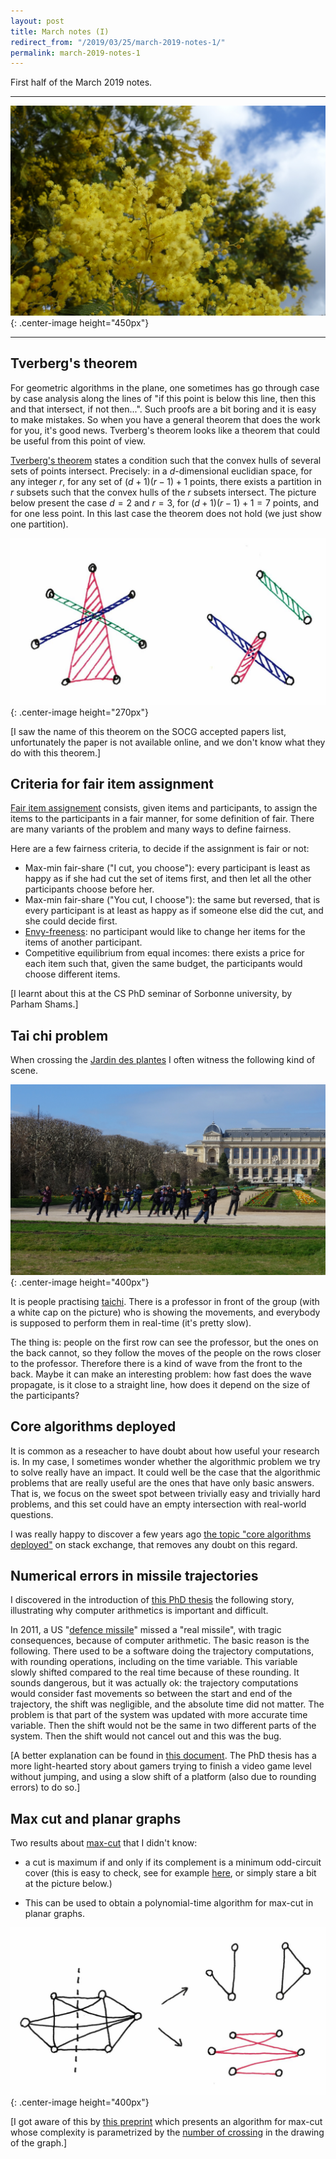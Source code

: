 ```yaml
---
layout: post
title: March notes (I)
redirect_from: "/2019/03/25/march-2019-notes-1/"
permalink: march-2019-notes-1
---
```


First half of the March 2019 notes.

---
![](assets/mimosa-2.JPG){: .center-image height="450px"}

---

## Tverberg's theorem

For geometric algorithms in the plane, one sometimes has go through case by case 
analysis along the lines of "if this point is below this line, then this and 
that intersect, if not then...". 
Such proofs are a bit boring and it is easy to make mistakes. 
So when you have a general theorem that does the work for you, it's good news. 
Tverberg's theorem looks like a theorem that could be useful from this point of 
view. 

[Tverberg's theorem](https://en.wikipedia.org/wiki/Tverberg%27s_theorem) states 
a condition such that the convex hulls of several sets of points intersect. 
Precisely: in a $d$-dimensional euclidian space, for any integer $r$, for any 
set of $(d+1)(r-1)+1$ points, there exists a partition in $r$ subsets such that 
the convex hulls of the $r$ subsets intersect. 
The picture below present the case $d=2$ and $r=3$, for $(d+1)(r-1)+1=7$ points, 
and for one less point. 
In this last case the theorem does not hold (we just show one partition). 

![](assets/tverberg.png){: .center-image height="270px"}

[I saw the name of this theorem on the SOCG accepted papers list, unfortunately
the paper is not available online, and we don't know what they do with this 
theorem.]

## Criteria for fair item assignment

[Fair item assignement](https://en.wikipedia.org/wiki/Fair_item_assignment) 
consists, given items and participants, to assign the items to the participants 
in a fair manner, for some definition of fair. There are many variants of the 
problem and many ways to define fairness. 

Here are a few fairness criteria, to decide if the assignment is fair or not:

* Max-min fair-share ("I cut, you choose"): every participant is least as happy 
as if she had cut the set of items first, and then let all the other 
participants choose before her.
* Max-min fair-share ("You cut, I choose"): the same but reversed, that is every
participant is at least as happy as if someone else did the cut, and she could 
decide first.
* [Envy-freeness](https://en.wikipedia.org/wiki/Envy-freeness): 
no participant would like to change her items for the items of 
another participant.
* Competitive equilibrium from equal incomes: there exists a price for each item
such that, given the same budget, the participants would choose different items.

[I learnt about this at the CS PhD seminar of Sorbonne university, by Parham 
Shams.]

## Tai chi problem 

When crossing the 
[Jardin des plantes](https://en.wikipedia.org/wiki/Jardin_des_plantes) 
I often witness the following kind of scene.

![](assets/taichi.JPG){: .center-image height="400px"}

It is people practising [taichi](https://en.wikipedia.org/wiki/Tai_chi). 
There is a professor in front of the group (with a white cap on the picture)
who is showing the movements, and everybody is supposed to perform them in 
real-time (it's pretty slow).

The thing is: people on the first row can see the professor, but the ones on the 
back cannot, so they follow the moves of the people on the rows closer to the 
professor. Therefore there is a kind of wave from the front to the back. 
Maybe it can make an interesting problem: how fast does the wave propagate, is 
it close to a straight line, how does it depend on the size of the participants?

## Core algorithms deployed

It is common as a reseacher to have doubt about how useful your research is. 
In my case, I sometimes wonder whether the algorithmic problem we try to solve 
really have an impact. 
It could well be the case that the algorithmic problems that 
are really useful are the ones that have only basic answers.
That is, we focus on the sweet spot between trivially easy and trivially hard 
problems, and this set could have an empty intersection with real-world 
questions.

I was really happy to discover a few years ago 
[the topic "core algorithms deployed"](https://cstheory.stackexchange.com/questions/19759/core-algorithms-deployed)
on stack exchange,
that removes any doubt on this regard.

## Numerical errors in missile trajectories

I discovered in the introduction of
[this  PhD thesis](https://www.lri.fr/~melquion/doc/19-hdr.pdf) the following 
story, illustrating why computer arithmetics is important and difficult. 

In 2011, a US "[defence missile](https://en.wikipedia.org/wiki/Missile_defense)" 
missed a "real missile", with tragic consequences, 
because of computer arithmetic. 
The basic reason is the following. 
There used to be a software doing the trajectory computations, with rounding 
operations, including on the time variable. This  variable slowly shifted 
compared to the real time because of these rounding. 
It sounds dangerous, but it was actually ok: 
the trajectory computations would consider fast movements 
so between the start and end of the trajectory, the shift was negligible, and 
the absolute time did not matter. The problem is that part of the system was 
updated with more accurate time variable. Then the shift would not be the same 
in two different parts of the system. Then the shift would not cancel out and 
this was the bug.  

[A better explanation can be found in 
[this document](http://www-users.math.umn.edu/~arnold/disasters/Patriot-dharan-skeel-siam.pdf).
The PhD thesis has a more light-hearted story about gamers trying to finish a 
video game level without jumping, and using a slow shift of a platform 
(also due to rounding errors) to do so.]


## Max cut and planar graphs

Two results about [max-cut](https://en.wikipedia.org/wiki/Maximum_cut) that I 
didn't know:

* a cut is maximum if and only if its complement is a minimum odd-circuit cover 
(this is easy to check, see for example 
[here](https://web.engr.oregonstate.edu/~glencora/wiki/uploads/planar-max-cut.pdf),
or simply stare a bit at the picture below.)

* This can be used to obtain a polynomial-time algorithm for max-cut in planar 
graphs.

![](assets/maxcut.png){: .center-image height="400px"}

[I got aware of this by
[this preprint](https://arxiv.org/abs/1903.06061)
which presents an algorithm for max-cut whose complexity is parametrized by the 
[number of crossing](https://en.wikipedia.org/wiki/Crossing_number_(graph_theory)) 
in the drawing of the graph.]

